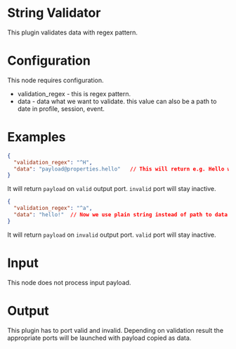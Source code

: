 # String Validator

This plugin validates data with regex pattern.

# Configuration

This node requires configuration.

* validation_regex - this is regex pattern.
* data - data what we want to validate. this value can also be a path to date in profile, session, event.

# Examples

```json
{
  "validation_regex": "^H",
  "data": "payload@properties.hello"   // This will return e.g. Hello world
}
```

It will return `payload` on `valid` output port. `invalid` port will stay inactive. 

```json
{
  "validation_regex": "^a",
  "data": "hello!"  // Now we use plain string instead of path to data.
}
```

It will return `payload` on `invalid` output port. `valid` port will stay inactive. 


# Input

This node does not process input payload.

# Output

This plugin has to port valid and invalid. Depending on validation result the appropriate ports will be launched with payload copied as data.
